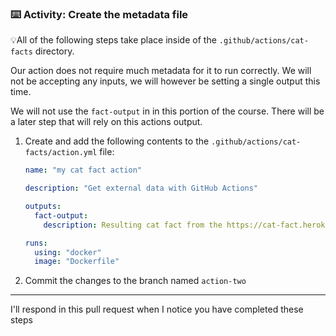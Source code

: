 ### :keyboard: Activity: Create the metadata file

💡All of the following steps take place inside of the `.github/actions/cat-facts` directory.

Our action does not require much metadata for it to run correctly. We will not be accepting any inputs, we will however be setting a single output this time.

We will not use the `fact-output` in in this portion of the course. There will be a later step that will rely on this actions output.

1. Create and add the following contents to the `.github/actions/cat-facts/action.yml` file:

   ```yaml
   name: "my cat fact action"

   description: "Get external data with GitHub Actions"

   outputs:
     fact-output:
       description: Resulting cat fact from the https://cat-fact.herokuapp.com/facts api

   runs:
     using: "docker"
     image: "Dockerfile"
   ```

1. Commit the changes to the branch named `action-two`

---

I'll respond in this pull request when I notice you have completed these steps
